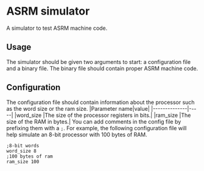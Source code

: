 # ASRM simulator
A simulator to test ASRM machine code. 

## Usage
The simulator should be given two arguments to start: a configuration file and a binary file. The binary file should contain proper ASRM machine code.

## Configuration
The configuration file should contain information about the processor such as the word size or the ram size.
|Parameter name|value|
|--------------|-----|
|word\_size     |The size of the processor registers in bits.|
|ram\_size      |The size of the RAM in bytes.|
You can add comments in the config file by prefixing them with a `;`.
For example, the following configuration file will help simulate an 8-bit processor with 100 bytes of RAM.
```
;8-bit words
word_size 8
;100 bytes of ram
ram_size 100
```

